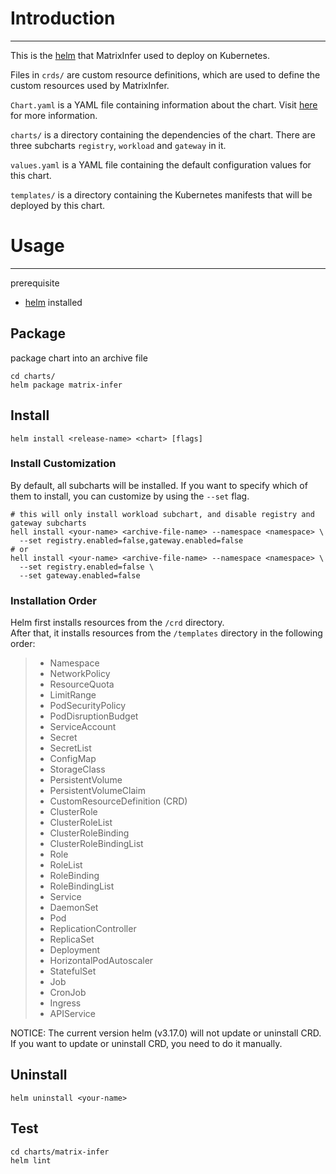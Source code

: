 # Introduction

---

This is the [helm](https://helm.sh/) that MatrixInfer used to deploy on Kubernetes.

Files in `crds/` are custom resource definitions, which are used to define the custom resources used by MatrixInfer.

`Chart.yaml` is a YAML file containing information about the chart.
Visit [here](https://helm.sh/docs/topics/charts/#the-chartyaml-file) for more information.

`charts/` is a directory containing the dependencies of the chart. There are three subcharts `registry`, `workload` and
`gateway` in
it.

`values.yaml` is a YAML file containing the default configuration values for this chart.

`templates/` is a directory containing the Kubernetes manifests that will be deployed by this chart.

# Usage

---

prerequisite

- [helm](https://helm.sh/docs/intro/install/) installed

## Package

package chart into an archive file

```shell
cd charts/
helm package matrix-infer
```

## Install

```shell
helm install <release-name> <chart> [flags]
```

### Install Customization
By default, all subcharts will be installed. If you want to specify which of them to install, you can customize by using the `--set` flag.

```shell
# this will only install workload subchart, and disable registry and gateway subcharts
hell install <your-name> <archive-file-name> --namespace <namespace> \
  --set registry.enabled=false,gateway.enabled=false
# or
hell install <your-name> <archive-file-name> --namespace <namespace> \
  --set registry.enabled=false \
  --set gateway.enabled=false
```
### Installation Order

Helm first installs resources from the `/crd` directory.  
After that, it installs resources from the `/templates` directory in the following order:
> - Namespace
> - NetworkPolicy
> - ResourceQuota
> - LimitRange
> - PodSecurityPolicy
> - PodDisruptionBudget
> - ServiceAccount
> - Secret
> - SecretList
> - ConfigMap
> - StorageClass
> - PersistentVolume
> - PersistentVolumeClaim
> - CustomResourceDefinition  (CRD)
> - ClusterRole
> - ClusterRoleList
> - ClusterRoleBinding
> - ClusterRoleBindingList
> - Role
> - RoleList
> - RoleBinding
> - RoleBindingList
> - Service
> - DaemonSet
> - Pod
> - ReplicationController
> - ReplicaSet
> - Deployment
> - HorizontalPodAutoscaler
> - StatefulSet
> - Job
> - CronJob
> - Ingress
> - APIService

NOTICE: The current version helm (v3.17.0) will not update or uninstall CRD. If you want to update or uninstall CRD, you
need to do it manually.

## Uninstall

```shell
helm uninstall <your-name>
```

## Test

```shell
cd charts/matrix-infer
helm lint
```
